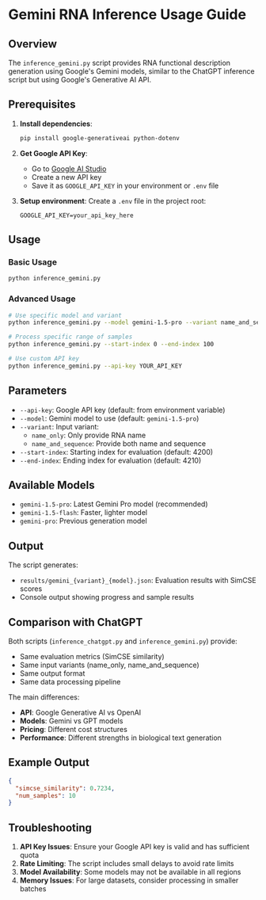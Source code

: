 # Gemini RNA Inference Usage Guide

## Overview

The `inference_gemini.py` script provides RNA functional description generation using Google's Gemini models, similar to the ChatGPT inference script but using Google's Generative AI API.

## Prerequisites

1. **Install dependencies**:

   ```bash
   pip install google-generativeai python-dotenv
   ```

2. **Get Google API Key**:

   - Go to [Google AI Studio](https://makersuite.google.com/app/apikey)
   - Create a new API key
   - Save it as `GOOGLE_API_KEY` in your environment or `.env` file

3. **Setup environment**:
   Create a `.env` file in the project root:
   ```
   GOOGLE_API_KEY=your_api_key_here
   ```

## Usage

### Basic Usage

```bash
python inference_gemini.py
```

### Advanced Usage

```bash
# Use specific model and variant
python inference_gemini.py --model gemini-1.5-pro --variant name_and_sequence

# Process specific range of samples
python inference_gemini.py --start-index 0 --end-index 100

# Use custom API key
python inference_gemini.py --api-key YOUR_API_KEY
```

## Parameters

- `--api-key`: Google API key (default: from environment variable)
- `--model`: Gemini model to use (default: `gemini-1.5-pro`)
- `--variant`: Input variant:
  - `name_only`: Only provide RNA name
  - `name_and_sequence`: Provide both name and sequence
- `--start-index`: Starting index for evaluation (default: 4200)
- `--end-index`: Ending index for evaluation (default: 4210)

## Available Models

- `gemini-1.5-pro`: Latest Gemini Pro model (recommended)
- `gemini-1.5-flash`: Faster, lighter model
- `gemini-pro`: Previous generation model

## Output

The script generates:

- `results/gemini_{variant}_{model}.json`: Evaluation results with SimCSE scores
- Console output showing progress and sample results

## Comparison with ChatGPT

Both scripts (`inference_chatgpt.py` and `inference_gemini.py`) provide:

- Same evaluation metrics (SimCSE similarity)
- Same input variants (name_only, name_and_sequence)
- Same output format
- Same data processing pipeline

The main differences:

- **API**: Google Generative AI vs OpenAI
- **Models**: Gemini vs GPT models
- **Pricing**: Different cost structures
- **Performance**: Different strengths in biological text generation

## Example Output

```json
{
  "simcse_similarity": 0.7234,
  "num_samples": 10
}
```

## Troubleshooting

1. **API Key Issues**: Ensure your Google API key is valid and has sufficient quota
2. **Rate Limiting**: The script includes small delays to avoid rate limits
3. **Model Availability**: Some models may not be available in all regions
4. **Memory Issues**: For large datasets, consider processing in smaller batches

